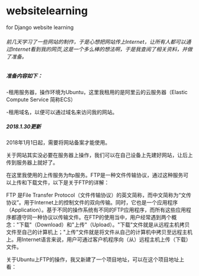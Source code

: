 # websitelearning
for Django website learning

###### 前几天学习了一些网站的制作，于是心想把网站传上Internet，让所有人都可以通过Internet看到我的网页,这是一个多么棒的想法啊，于是我查阅了相关资料，并做了准备。
##### 准备内容如下：

-租用服务器，操作环境为Ubuntu，这里我租用的是阿里云的云服务器（Elastic Compute Service 简称ECS）

-租用域名，以便可以通过域名来访问我的网站。

##### 2018.1.30更新

2018年1月1日起，需要将网站备案才能使用。

关于网站其实没必要在服务器上操作，我们可以在自己设备上先建好网站，让后上传到服务器上就好了。

在这里我使用的上传服务为ftp服务。FTP是一种文件传输协议，通过这种服务可以上传和下载文件，以下是关于FTP的详解：

FTP 是File Transfer Protocol（文件传输协议）的英文简称，而中文简称为“文传协议”。用于Internet上的控制文件的双向传输。同时，它也是一个应用程序（Application）。基于不同的操作系统有不同的FTP应用程序，而所有这些应用程序都遵守同一种协议以传输文件。在FTP的使用当中，用户经常遇到两个概念："下载"（Download）和"上传"（Upload）。"下载"文件就是从远程主机拷贝文件至自己的计算机上；"上传"文件就是将文件从自己的计算机中拷贝至远程主机上。用Internet语言来说，用户可通过客户机程序向（从）远程主机上传（下载）文件。

关于Ubuntu上FTP的操作，我又新建了一个项目地址，可以在这个项目地址上看：
